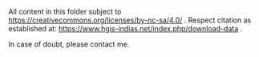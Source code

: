 All content in this folder subject to https://creativecommons.org/licenses/by-nc-sa/4.0/ .
Respect citation as established at: https://www.hgis-indias.net/index.php/download-data .

In case of doubt, please contact me.
